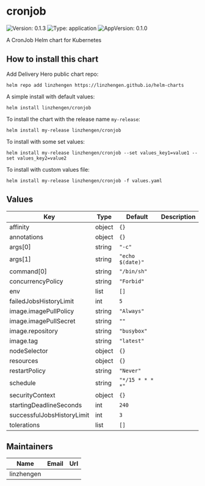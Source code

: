 # cronjob

![Version: 0.1.3](https://img.shields.io/badge/Version-0.1.3-informational?style=flat-square) ![Type: application](https://img.shields.io/badge/Type-application-informational?style=flat-square) ![AppVersion: 0.1.0](https://img.shields.io/badge/AppVersion-0.1.0-informational?style=flat-square)

A CronJob Helm chart for Kubernetes

## How to install this chart

Add Delivery Hero public chart repo:

```console
helm repo add linzhengen https://linzhengen.github.io/helm-charts
```

A simple install with default values:

```console
helm install linzhengen/cronjob
```

To install the chart with the release name `my-release`:

```console
helm install my-release linzhengen/cronjob
```

To install with some set values:

```console
helm install my-release linzhengen/cronjob --set values_key1=value1 --set values_key2=value2
```

To install with custom values file:

```console
helm install my-release linzhengen/cronjob -f values.yaml
```

## Values

| Key | Type | Default | Description |
|-----|------|---------|-------------|
| affinity | object | `{}` |  |
| annotations | object | `{}` |  |
| args[0] | string | `"-c"` |  |
| args[1] | string | `"echo $(date)"` |  |
| command[0] | string | `"/bin/sh"` |  |
| concurrencyPolicy | string | `"Forbid"` |  |
| env | list | `[]` |  |
| failedJobsHistoryLimit | int | `5` |  |
| image.imagePullPolicy | string | `"Always"` |  |
| image.imagePullSecret | string | `""` |  |
| image.repository | string | `"busybox"` |  |
| image.tag | string | `"latest"` |  |
| nodeSelector | object | `{}` |  |
| resources | object | `{}` |  |
| restartPolicy | string | `"Never"` |  |
| schedule | string | `"*/15 * * * *"` |  |
| securityContext | object | `{}` |  |
| startingDeadlineSeconds | int | `240` |  |
| successfulJobsHistoryLimit | int | `3` |  |
| tolerations | list | `[]` |  |

## Maintainers

| Name | Email | Url |
| ---- | ------ | --- |
| linzhengen |  |  |
